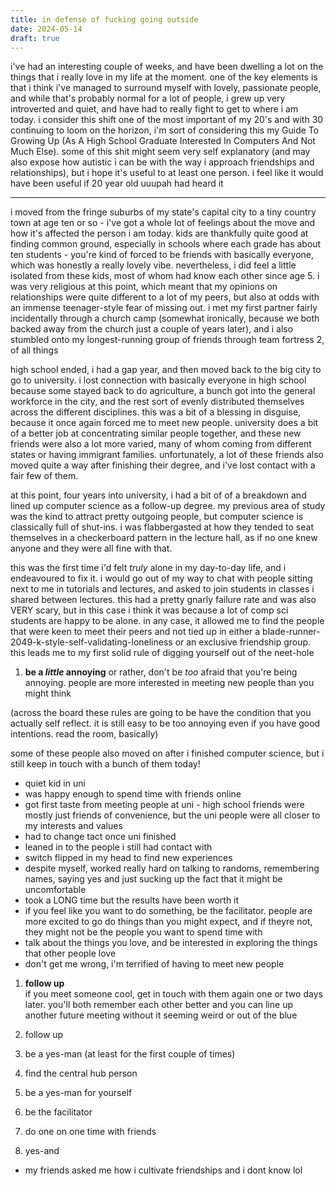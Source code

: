 ```yaml
---
title: in defense of fucking going outside
date: 2024-05-14
draft: true
---
```


i've had an interesting couple of weeks, and have been dwelling a lot on the things that i really love in my life at the moment. one of the key elements is that i think i've managed to surround myself with lovely, passionate people, and while that's probably normal for a lot of people, i grew up very introverted and quiet, and have had to really fight to get to where i am today. i consider this shift one of the most important of my 20's and with 30 continuing to loom on the horizon, i'm sort of considering this my Guide To Growing Up (As A High School Graduate Interested In Computers And Not Much Else). some of this shit might seem very self explanatory (and may also expose how autistic i can be with the way i approach friendships and relationships), but i hope it's useful to at least one person. i feel like it would have been useful if 20 year old uuupah had heard it

---

i moved from the fringe suburbs of my state's capital city to a tiny country town at age ten or so - i've got a whole lot of feelings about the move and how it's affected the person i am today. kids are thankfully quite good at finding common ground, especially in schools where each grade has about ten students - you're kind of forced to be friends with basically everyone, which was honestly a really lovely vibe. nevertheless, i did feel a little isolated from these kids, most of whom had know each other since age 5. i was very religious at this point, which meant that my opinions on relationships were quite different to a lot of my peers, but also at odds with an immense teenager-style fear of missing out. i met my first partner fairly incidentally through a church camp (somewhat ironically, because we both backed away from the church just a couple of years later), and i also stumbled onto my longest-running group of friends through team fortress 2, of all things

high school ended, i had a gap year, and then moved back to the big city to go to university. i lost connection with basically everyone in high school because some stayed back to do agriculture, a bunch got into the general workforce in the city, and the rest sort of evenly distributed themselves across the different disciplines. this was a bit of a blessing in disguise, because it once again forced me to meet new people. university does a bit of a better job at concentrating similar people together, and these new friends were also a lot more varied, many of whom coming from different states or having immigrant families. unfortunately, a lot of these friends also moved quite a way after finishing their degree, and i've lost contact with a fair few of them. 

at this point, four years into university, i had a bit of of a breakdown and lined up computer science as a follow-up degree. my previous area of study was the kind to attract pretty outgoing people, but computer science is classically full of shut-ins. i was flabbergasted at how they tended to seat themselves in a checkerboard pattern in the lecture hall, as if no one knew anyone and they were all fine with that.

this was the first time i'd felt _truly_ alone in my day-to-day life, and i endeavoured to fix it. i would go out of my way to chat with people sitting next to me in tutorials and lectures, and asked to join students in classes i shared between lectures. this had a pretty gnarly failure rate and was also VERY scary, but in this case i think it was because a lot of comp sci students are happy to be alone. in any case, it allowed me to find the people that were keen to meet their peers and not tied up in either a blade-runner-2049-k-style-self-validating-loneliness or an exclusive friendship group. this leads me to my first solid rule of digging yourself out of the neet-hole

1. **be a _little_ annoying**
   or rather, don't be _too_ afraid that you're being annoying. people are more interested in meeting new people than you might think

(across the board these rules are going to be have the condition that you actually self reflect. it is still easy to be too annoying even if you have good intentions. read the room, basically)

some of these people also moved on after i finished computer science, but i still keep in touch with a bunch of them today! 


- quiet kid in uni
- was happy enough to spend time with friends online
- got first taste from meeting people at uni - high school friends were mostly just friends of convenience, but the uni people were all closer to my interests and values
- had to change tact once uni finished
- leaned in to the people i still had contact with
- switch flipped in my head to find new experiences
- despite myself, worked really hard on talking to randoms, remembering names, saying yes and just sucking up the fact that it might be uncomfortable
- took a LONG time but the results have been worth it
- if you feel like you want to do something, be the facilitator. people are more excited to go do things than you might expect, and if theyre not, they might not be the people you want to spend time with
- talk about the things you love, and be interested in exploring the things that other people love
- don't get me wrong, i'm terrified of having to meet new people

1. **follow up**  
   if you meet someone cool, get in touch with them again one or two days later. you'll both remember each other better and you can line up another future meeting without it seeming weird or out of the blue


1. follow up
2. be a yes-man (at least for the first couple of times)
3. find the central hub person
3. be a yes-man for yourself
4. be the facilitator 
5. do one on one time with friends
6. yes-and 

* my friends asked me how i cultivate friendships and i dont know lol